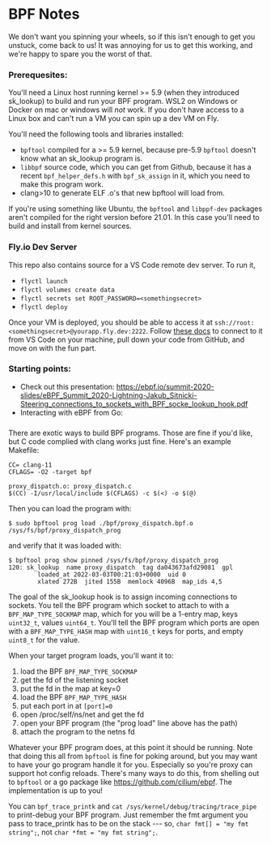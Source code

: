 # BPF Notes

We don't want you spinning your wheels, so if this isn't enough to get you unstuck, come back to us! It was annoying for us to get this working, and we're happy to spare you the worst of that.

### Prerequesites:

You'll need a Linux host running kernel >= 5.9 (when they introduced sk_lookup) to build and run your BPF program. WSL2 on Windows or Docker on mac or windows will _not_ work. If you don't have access to a Linux box and can't run a VM you can spin up a dev VM on Fly.

You'll need the following tools and libraries installed:
  - `bpftool` compiled for a >= 5.9 kernel, because pre-5.9 `bpftool` doesn't know what an sk_lookup program is.
  - `libbpf` source code, which you can get from Github, because it has a recent `bpf_helper_defs.h` with `bpf_sk_assign` in it, which you need to make this program work.
  - clang>10 to generate ELF .o's that new bpftool will load from.

If you're using something like Ubuntu, the `bpftool` and `libppf-dev` packages aren't compiled for the right version before 21.01. In this case you'll need to build and install from kernel sources. 

### Fly.io Dev Server

This repo also contains source for a VS Code remote dev server. To run it,

- `flyctl launch`
- `flyctl volumes create data`
- `flyctl secrets set ROOT_PASSWORD=<somethingsecret>`
- `flyctl deploy`

Once your VM is deployed, you should be able to access it at `ssh://root:<somethingsecret>@yourapp.fly.dev:2222`. Follow [these docs](https://code.visualstudio.com/docs/remote/ssh) to connect to it from VS Code on your machine, pull down your code from GitHub, and move on with the fun part.

### Starting points:

- Check out this presentation: https://ebpf.io/summit-2020-slides/eBPF_Summit_2020-Lightning-Jakub_Sitnicki-Steering_connections_to_sockets_with_BPF_socke_lookup_hook.pdf
- Interacting with eBPF from Go: 

### 

There are exotic ways to build BPF programs. Those are fine if you'd like, but C code complied with clang works just fine. Here's an example Makefile:

```
CC= clang-11
CFLAGS= -O2 -target bpf

proxy_dispatch.o: proxy_dispatch.c
$(CC) -I/usr/local/include $(CFLAGS) -c $(<) -o $(@)
```

Then you can load the program with:

```
$ sudo bpftool prog load ./bpf/proxy_dispatch.bpf.o /sys/fs/bpf/proxy_dispatch_prog
```

and verify that it was loaded with:

```
$ bpftool prog show pinned /sys/fs/bpf/proxy_dispatch_prog
120: sk_lookup  name proxy_dispatch  tag da043673afd29081  gpl
        loaded_at 2022-03-03T00:21:03+0000  uid 0
        xlated 272B  jited 155B  memlock 4096B  map_ids 4,5
```

The goal of the sk_lookup hook is to assign incoming connections to sockets. You tell the BPF program which socket to attach to with a `BPF_MAP_TYPE_SOCKMAP` map, which for you will be a 1-entry map, keys `uint32_t`, values `uint64_t`. You'll tell the BPF program which ports are open with a `BPF_MAP_TYPE_HASH` map with `uint16_t` keys for ports, and empty `uint8_t` for the value. 

When your target program loads, you'll want it to:
1. load the BPF `BPF_MAP_TYPE_SOCKMAP`
2. get the fd of the listening socket
3. put the fd in the map at key=0
4. load the BPF `BPF_MAP_TYPE_HASH`
5. put each port in at `[port]=0`
6. open /proc/self/ns/net and get the fd
7. open your BPF program (the "prog load" line above has the path)
8. attach the program to the netns fd

Whatever your BPF program does, at this point it should be running. Note that doing this all from `bpftool` is fine for poking around, but you may want to have your go program handle it for you. Especially so you're proxy can support hot config reloads. There's many ways to do this, from shelling out to `bpftool` or a go package like https://github.com/cilium/ebpf. The implementation is up to you!

You can `bpf_trace_printk` and `cat /sys/kernel/debug/tracing/trace_pipe` to print-debug your BPF program. Just remember the fmt argument you pass to trace_printk has to be on the stack --- so, `char fmt[] = "my fmt string";`, not `char *fmt = "my fmt string";`.

